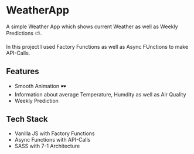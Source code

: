 # WeatherApp

A simple Weather App which shows current Weather as well as Weekly Predictions ⛅. 

In this project I used Factory Functions as well as Async FUnctions to make API-Calls. 

## Features 

- Smooth Animation 🕶️
- Information about average Temperature, Humdity as well as Air Quality
- Weekly Prediction 

## Tech Stack 

- Vanilla JS with Factory Functions
- Async Functions with API-Calls
- SASS with 7-1 Architecture

